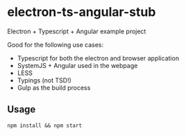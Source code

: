 # electron-ts-angular-stub
Electron + Typescript + Angular example project

Good for the following use cases:
- Typescript for both the electron and browser application
- SystemJS + Angular used in the webpage
- LESS
- Typings (not TSD!)
- Gulp as the build process

## Usage
```
npm install && npm start
```